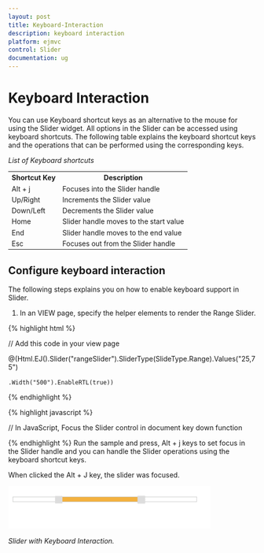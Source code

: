 ```yaml
---
layout: post
title: Keyboard-Interaction
description: keyboard interaction
platform: ejmvc
control: Slider
documentation: ug
---
```


# Keyboard Interaction

You can use Keyboard shortcut keys as an alternative to the mouse for using the Slider widget. All options in the Slider can be accessed using keyboard shortcuts. The following table explains the keyboard shortcut keys and the operations that can be performed using the corresponding keys.

_List of Keyboard shortcuts_

<table>
<tr>
<th>
Shortcut Key</th><th>
Description</th></tr>
<tr>
<td>
Alt + j</td><td>
Focuses into the Slider handle</td></tr>
<tr>
<td>
Up/Right</td><td>
Increments the Slider value</td></tr>
<tr>
<td>
Down/Left</td><td>
Decrements the Slider value</td></tr>
<tr>
<td>
Home</td><td>
Slider handle moves to the start value </td></tr>
<tr>
<td>
End</td><td>
Slider handle moves to the end value</td></tr>
<tr>
<td>
Esc</td><td>
Focuses out from the Slider handle</td></tr>
</table>

## Configure keyboard interaction

The following steps explains you on how to enable keyboard support in Slider.

1. In an VIEW page, specify the helper elements to render the Range Slider.

{% highlight html %}

// Add this code in your view page

 @(Html.EJ().Slider("rangeSlider").SliderType(SlideType.Range).Values("25,75")

    .Width("500").EnableRTL(true))

{% endhighlight %}

{% highlight javascript %}  



// In JavaScript, Focus the Slider control in document key down function



  <script>

        $(document).on("keydown", function (e) {

                if (e.altKey && e.keyCode === 74) { // j- key code.

                    $("#rangeSlider a")[0].focus();

                }

            });

    </script>


{% endhighlight %}
Run the sample and press, Alt + j keys to set focus in the Slider handle and you can handle the Slider operations using the keyboard shortcut keys.

When clicked the Alt + J key, the slider was focused.

![C:/Users/Gopal Lakshmanan/Desktop/dialog concept and features/slikey.PNG](Keyboard-Interaction_images/Keyboard-Interaction_img1.png)



_Slider with Keyboard Interaction._



